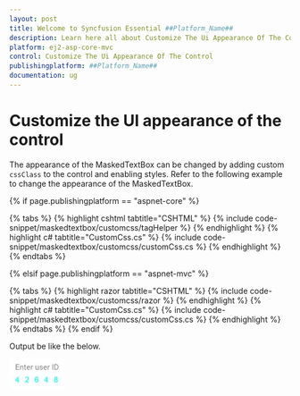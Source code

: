 ```yaml
---
layout: post
title: Welcome to Syncfusion Essential ##Platform_Name##
description: Learn here all about Customize The Ui Appearance Of The Control of Syncfusion Essential ##Platform_Name## widgets based on HTML5 and jQuery.
platform: ej2-asp-core-mvc
control: Customize The Ui Appearance Of The Control
publishingplatform: ##Platform_Name##
documentation: ug
---
```


# Customize the UI appearance of the control

The appearance of the MaskedTextBox can be changed by adding custom `cssClass` to the control and enabling styles.
Refer to the following example to change the appearance of the MaskedTextBox.

{% if page.publishingplatform == "aspnet-core" %}

{% tabs %}
{% highlight cshtml tabtitle="CSHTML" %}
{% include code-snippet/maskedtextbox/customcss/tagHelper %}
{% endhighlight %}
{% highlight c# tabtitle="CustomCss.cs" %}
{% include code-snippet/maskedtextbox/customcss/customCss.cs %}
{% endhighlight %}
{% endtabs %}

{% elsif page.publishingplatform == "aspnet-mvc" %}

{% tabs %}
{% highlight razor tabtitle="CSHTML" %}
{% include code-snippet/maskedtextbox/customcss/razor %}
{% endhighlight %}
{% highlight c# tabtitle="CustomCss.cs" %}
{% include code-snippet/maskedtextbox/customcss/customCss.cs %}
{% endhighlight %}
{% endtabs %}
{% endif %}



Output be like the below.

![MaskedTextBox Sample](../images/customCss.png)